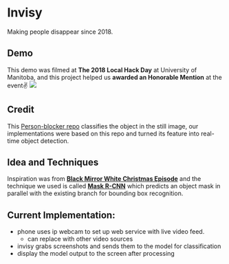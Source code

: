 # Invisy
Making people disappear since 2018.

## Demo
This demo was filmed at **The 2018 Local Hack Day** at University of Manitoba, and this project helped us **awarded an Honorable Mention** at the event✌️
![](https://github.com/Jarde01/Invisy/blob/master/person_blocker.gif)

## Credit
This [Person-blocker repo](https://github.com/minimaxir/person-blocker) classifies the object in the still image, our implementations were based on this repo and turned its feature into real-time object detection.

## Idea and Techniques
Inspiration was from [**Black Mirror White Christmas Episode**](https://www.youtube.com/watch?v=_dXqugxU1sk&t=44s) and the technique we used is called [**Mask R-CNN**](https://arxiv.org/abs/1703.06870) which predicts an object mask in parallel with the existing branch for bounding box recognition.

## Current Implementation: 
- phone uses ip webcam to set up web service with live video feed.
  - can replace with other video sources
- invisy grabs screenshots and sends them to the model for classification
- display the model output to the screen after processing

